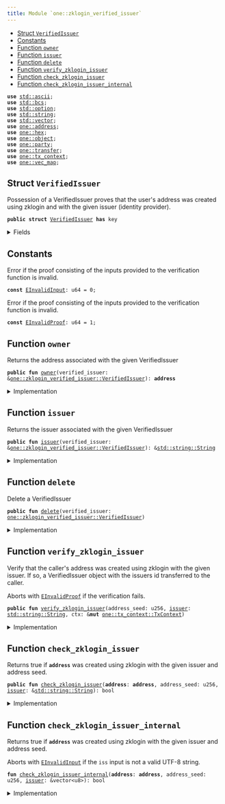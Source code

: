 ```yaml
---
title: Module `one::zklogin_verified_issuer`
---
```




-  [Struct `VerifiedIssuer`](#sui_zklogin_verified_issuer_VerifiedIssuer)
-  [Constants](#@Constants_0)
-  [Function `owner`](#sui_zklogin_verified_issuer_owner)
-  [Function `issuer`](#sui_zklogin_verified_issuer_issuer)
-  [Function `delete`](#sui_zklogin_verified_issuer_delete)
-  [Function `verify_zklogin_issuer`](#sui_zklogin_verified_issuer_verify_zklogin_issuer)
-  [Function `check_zklogin_issuer`](#sui_zklogin_verified_issuer_check_zklogin_issuer)
-  [Function `check_zklogin_issuer_internal`](#sui_zklogin_verified_issuer_check_zklogin_issuer_internal)


<pre><code><b>use</b> <a href="../std/ascii.md#std_ascii">std::ascii</a>;
<b>use</b> <a href="../std/bcs.md#std_bcs">std::bcs</a>;
<b>use</b> <a href="../std/option.md#std_option">std::option</a>;
<b>use</b> <a href="../std/string.md#std_string">std::string</a>;
<b>use</b> <a href="../std/vector.md#std_vector">std::vector</a>;
<b>use</b> <a href="../sui/address.md#sui_address">one::address</a>;
<b>use</b> <a href="../sui/hex.md#sui_hex">one::hex</a>;
<b>use</b> <a href="../sui/object.md#sui_object">one::object</a>;
<b>use</b> <a href="../sui/party.md#sui_party">one::party</a>;
<b>use</b> <a href="../sui/transfer.md#sui_transfer">one::transfer</a>;
<b>use</b> <a href="../sui/tx_context.md#sui_tx_context">one::tx_context</a>;
<b>use</b> <a href="../sui/vec_map.md#sui_vec_map">one::vec_map</a>;
</code></pre>



<a name="sui_zklogin_verified_issuer_VerifiedIssuer"></a>

## Struct `VerifiedIssuer`

Possession of a VerifiedIssuer proves that the user's address was created using zklogin and with the given issuer
(identity provider).


<pre><code><b>public</b> <b>struct</b> <a href="../sui/zklogin_verified_issuer.md#sui_zklogin_verified_issuer_VerifiedIssuer">VerifiedIssuer</a> <b>has</b> key
</code></pre>



<details>
<summary>Fields</summary>


<dl>
<dt>
<code>id: <a href="../sui/object.md#sui_object_UID">one::object::UID</a></code>
</dt>
<dd>
 The ID of this VerifiedIssuer
</dd>
<dt>
<code><a href="../sui/zklogin_verified_issuer.md#sui_zklogin_verified_issuer_owner">owner</a>: <b>address</b></code>
</dt>
<dd>
 The address this VerifiedID is associated with
</dd>
<dt>
<code><a href="../sui/zklogin_verified_issuer.md#sui_zklogin_verified_issuer_issuer">issuer</a>: <a href="../std/string.md#std_string_String">std::string::String</a></code>
</dt>
<dd>
 The issuer
</dd>
</dl>


</details>

<a name="@Constants_0"></a>

## Constants


<a name="sui_zklogin_verified_issuer_EInvalidInput"></a>

Error if the proof consisting of the inputs provided to the verification function is invalid.


<pre><code><b>const</b> <a href="../sui/zklogin_verified_issuer.md#sui_zklogin_verified_issuer_EInvalidInput">EInvalidInput</a>: u64 = 0;
</code></pre>



<a name="sui_zklogin_verified_issuer_EInvalidProof"></a>

Error if the proof consisting of the inputs provided to the verification function is invalid.


<pre><code><b>const</b> <a href="../sui/zklogin_verified_issuer.md#sui_zklogin_verified_issuer_EInvalidProof">EInvalidProof</a>: u64 = 1;
</code></pre>



<a name="sui_zklogin_verified_issuer_owner"></a>

## Function `owner`

Returns the address associated with the given VerifiedIssuer


<pre><code><b>public</b> <b>fun</b> <a href="../sui/zklogin_verified_issuer.md#sui_zklogin_verified_issuer_owner">owner</a>(verified_issuer: &<a href="../sui/zklogin_verified_issuer.md#sui_zklogin_verified_issuer_VerifiedIssuer">one::zklogin_verified_issuer::VerifiedIssuer</a>): <b>address</b>
</code></pre>



<details>
<summary>Implementation</summary>


<pre><code><b>public</b> <b>fun</b> <a href="../sui/zklogin_verified_issuer.md#sui_zklogin_verified_issuer_owner">owner</a>(verified_issuer: &<a href="../sui/zklogin_verified_issuer.md#sui_zklogin_verified_issuer_VerifiedIssuer">VerifiedIssuer</a>): <b>address</b> {
    verified_issuer.<a href="../sui/zklogin_verified_issuer.md#sui_zklogin_verified_issuer_owner">owner</a>
}
</code></pre>



</details>

<a name="sui_zklogin_verified_issuer_issuer"></a>

## Function `issuer`

Returns the issuer associated with the given VerifiedIssuer


<pre><code><b>public</b> <b>fun</b> <a href="../sui/zklogin_verified_issuer.md#sui_zklogin_verified_issuer_issuer">issuer</a>(verified_issuer: &<a href="../sui/zklogin_verified_issuer.md#sui_zklogin_verified_issuer_VerifiedIssuer">one::zklogin_verified_issuer::VerifiedIssuer</a>): &<a href="../std/string.md#std_string_String">std::string::String</a>
</code></pre>



<details>
<summary>Implementation</summary>


<pre><code><b>public</b> <b>fun</b> <a href="../sui/zklogin_verified_issuer.md#sui_zklogin_verified_issuer_issuer">issuer</a>(verified_issuer: &<a href="../sui/zklogin_verified_issuer.md#sui_zklogin_verified_issuer_VerifiedIssuer">VerifiedIssuer</a>): &String {
    &verified_issuer.<a href="../sui/zklogin_verified_issuer.md#sui_zklogin_verified_issuer_issuer">issuer</a>
}
</code></pre>



</details>

<a name="sui_zklogin_verified_issuer_delete"></a>

## Function `delete`

Delete a VerifiedIssuer


<pre><code><b>public</b> <b>fun</b> <a href="../sui/zklogin_verified_issuer.md#sui_zklogin_verified_issuer_delete">delete</a>(verified_issuer: <a href="../sui/zklogin_verified_issuer.md#sui_zklogin_verified_issuer_VerifiedIssuer">one::zklogin_verified_issuer::VerifiedIssuer</a>)
</code></pre>



<details>
<summary>Implementation</summary>


<pre><code><b>public</b> <b>fun</b> <a href="../sui/zklogin_verified_issuer.md#sui_zklogin_verified_issuer_delete">delete</a>(verified_issuer: <a href="../sui/zklogin_verified_issuer.md#sui_zklogin_verified_issuer_VerifiedIssuer">VerifiedIssuer</a>) {
    <b>let</b> <a href="../sui/zklogin_verified_issuer.md#sui_zklogin_verified_issuer_VerifiedIssuer">VerifiedIssuer</a> { id, <a href="../sui/zklogin_verified_issuer.md#sui_zklogin_verified_issuer_owner">owner</a>: _, <a href="../sui/zklogin_verified_issuer.md#sui_zklogin_verified_issuer_issuer">issuer</a>: _ } = verified_issuer;
    id.<a href="../sui/zklogin_verified_issuer.md#sui_zklogin_verified_issuer_delete">delete</a>();
}
</code></pre>



</details>

<a name="sui_zklogin_verified_issuer_verify_zklogin_issuer"></a>

## Function `verify_zklogin_issuer`

Verify that the caller's address was created using zklogin with the given issuer. If so, a VerifiedIssuer object
with the issuers id transferred to the caller.

Aborts with <code><a href="../sui/zklogin_verified_issuer.md#sui_zklogin_verified_issuer_EInvalidProof">EInvalidProof</a></code> if the verification fails.


<pre><code><b>public</b> <b>fun</b> <a href="../sui/zklogin_verified_issuer.md#sui_zklogin_verified_issuer_verify_zklogin_issuer">verify_zklogin_issuer</a>(address_seed: u256, <a href="../sui/zklogin_verified_issuer.md#sui_zklogin_verified_issuer_issuer">issuer</a>: <a href="../std/string.md#std_string_String">std::string::String</a>, ctx: &<b>mut</b> <a href="../sui/tx_context.md#sui_tx_context_TxContext">one::tx_context::TxContext</a>)
</code></pre>



<details>
<summary>Implementation</summary>


<pre><code><b>public</b> <b>fun</b> <a href="../sui/zklogin_verified_issuer.md#sui_zklogin_verified_issuer_verify_zklogin_issuer">verify_zklogin_issuer</a>(address_seed: u256, <a href="../sui/zklogin_verified_issuer.md#sui_zklogin_verified_issuer_issuer">issuer</a>: String, ctx: &<b>mut</b> TxContext) {
    <b>let</b> sender = ctx.sender();
    <b>assert</b>!(<a href="../sui/zklogin_verified_issuer.md#sui_zklogin_verified_issuer_check_zklogin_issuer">check_zklogin_issuer</a>(sender, address_seed, &<a href="../sui/zklogin_verified_issuer.md#sui_zklogin_verified_issuer_issuer">issuer</a>), <a href="../sui/zklogin_verified_issuer.md#sui_zklogin_verified_issuer_EInvalidProof">EInvalidProof</a>);
    <a href="../sui/transfer.md#sui_transfer_transfer">transfer::transfer</a>(
        <a href="../sui/zklogin_verified_issuer.md#sui_zklogin_verified_issuer_VerifiedIssuer">VerifiedIssuer</a> {
            id: <a href="../sui/object.md#sui_object_new">object::new</a>(ctx),
            <a href="../sui/zklogin_verified_issuer.md#sui_zklogin_verified_issuer_owner">owner</a>: sender,
            <a href="../sui/zklogin_verified_issuer.md#sui_zklogin_verified_issuer_issuer">issuer</a>,
        },
        sender,
    )
}
</code></pre>



</details>

<a name="sui_zklogin_verified_issuer_check_zklogin_issuer"></a>

## Function `check_zklogin_issuer`

Returns true if <code><b>address</b></code> was created using zklogin with the given issuer and address seed.


<pre><code><b>public</b> <b>fun</b> <a href="../sui/zklogin_verified_issuer.md#sui_zklogin_verified_issuer_check_zklogin_issuer">check_zklogin_issuer</a>(<b>address</b>: <b>address</b>, address_seed: u256, <a href="../sui/zklogin_verified_issuer.md#sui_zklogin_verified_issuer_issuer">issuer</a>: &<a href="../std/string.md#std_string_String">std::string::String</a>): bool
</code></pre>



<details>
<summary>Implementation</summary>


<pre><code><b>public</b> <b>fun</b> <a href="../sui/zklogin_verified_issuer.md#sui_zklogin_verified_issuer_check_zklogin_issuer">check_zklogin_issuer</a>(<b>address</b>: <b>address</b>, address_seed: u256, <a href="../sui/zklogin_verified_issuer.md#sui_zklogin_verified_issuer_issuer">issuer</a>: &String): bool {
    <a href="../sui/zklogin_verified_issuer.md#sui_zklogin_verified_issuer_check_zklogin_issuer_internal">check_zklogin_issuer_internal</a>(<b>address</b>, address_seed, <a href="../sui/zklogin_verified_issuer.md#sui_zklogin_verified_issuer_issuer">issuer</a>.as_bytes())
}
</code></pre>



</details>

<a name="sui_zklogin_verified_issuer_check_zklogin_issuer_internal"></a>

## Function `check_zklogin_issuer_internal`

Returns true if <code><b>address</b></code> was created using zklogin with the given issuer and address seed.

Aborts with <code><a href="../sui/zklogin_verified_issuer.md#sui_zklogin_verified_issuer_EInvalidInput">EInvalidInput</a></code> if the <code>iss</code> input is not a valid UTF-8 string.


<pre><code><b>fun</b> <a href="../sui/zklogin_verified_issuer.md#sui_zklogin_verified_issuer_check_zklogin_issuer_internal">check_zklogin_issuer_internal</a>(<b>address</b>: <b>address</b>, address_seed: u256, <a href="../sui/zklogin_verified_issuer.md#sui_zklogin_verified_issuer_issuer">issuer</a>: &vector&lt;u8&gt;): bool
</code></pre>



<details>
<summary>Implementation</summary>


<pre><code><b>native</b> <b>fun</b> <a href="../sui/zklogin_verified_issuer.md#sui_zklogin_verified_issuer_check_zklogin_issuer_internal">check_zklogin_issuer_internal</a>(
    <b>address</b>: <b>address</b>,
    address_seed: u256,
    <a href="../sui/zklogin_verified_issuer.md#sui_zklogin_verified_issuer_issuer">issuer</a>: &vector&lt;u8&gt;,
): bool;
</code></pre>



</details>
